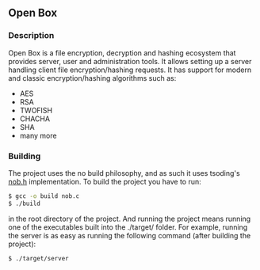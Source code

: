 ## Open Box 

### Description

Open Box is a file encryption, decryption and hashing ecosystem that provides server, user and administration tools. It allows setting up a server handling client file encryption/hashing requests. It has support for modern and classic encryption/hashing algorithms such as:
  - AES
  - RSA
  - TWOFISH
  - CHACHA
  - SHA
  - many more

### Building
The project uses the no build philosophy, and as such it uses tsoding's [nob.h](https://github.com/tsoding/nob.h) implementation. To build the project you have to run:
```sh
$ gcc -o build nob.c
$ ./build
```
in the root directory of the project. And running the project means running one of the executables built into the ./target/ folder. For example, running the server is as easy as running the following command (after building the project):
```sh
$ ./target/server
```

